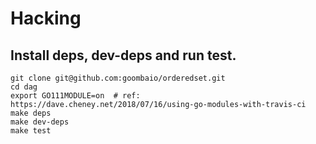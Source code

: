 # Hacking

## Install deps, dev-deps and run test.

```
git clone git@github.com:goombaio/orderedset.git
cd dag
export GO111MODULE=on  # ref: https://dave.cheney.net/2018/07/16/using-go-modules-with-travis-ci
make deps
make dev-deps
make test
```
